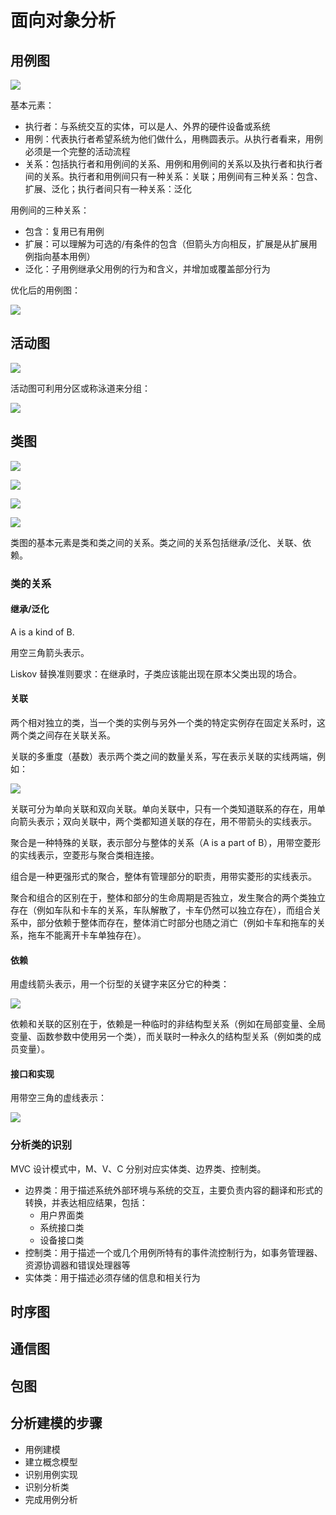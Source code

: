 # 面向对象分析

## 用例图

![](media/15739719340379.jpg)

基本元素：

- 执行者：与系统交互的实体，可以是人、外界的硬件设备或系统
- 用例：代表执行者希望系统为他们做什么，用椭圆表示。从执行者看来，用例必须是一个完整的活动流程
- 关系：包括执行者和用例间的关系、用例和用例间的关系以及执行者和执行者间的关系。执行者和用例间只有一种关系：关联；用例间有三种关系：包含、扩展、泛化；执行者间只有一种关系：泛化

用例间的三种关系：

- 包含：复用已有用例
- 扩展：可以理解为可选的/有条件的包含（但箭头方向相反，扩展是从扩展用例指向基本用例）
- 泛化：子用例继承父用例的行为和含义，并增加或覆盖部分行为

优化后的用例图：

![](media/15739766613376.jpg)

## 活动图

![](media/15739722910659.jpg)

活动图可利用分区或称泳道来分组：

![](media/15739723737135.jpg)

## 类图

![](media/15739723886827.jpg)

![](media/15739769148583.jpg)

![](media/15739781603468.jpg)

![](media/15758691838763.jpg)

类图的基本元素是类和类之间的关系。类之间的关系包括继承/泛化、关联、依赖。

### 类的关系

#### 继承/泛化

A is a kind of B.

用空三角箭头表示。

Liskov 替换准则要求：在继承时，子类应该能出现在原本父类出现的场合。

#### 关联

两个相对独立的类，当一个类的实例与另外一个类的特定实例存在固定关系时，这两个类之间存在关联关系。

关联的多重度（基数）表示两个类之间的数量关系，写在表示关联的实线两端，例如：

![](media/15739758110763.jpg)

关联可分为单向关联和双向关联。单向关联中，只有一个类知道联系的存在，用单向箭头表示；双向关联中，两个类都知道关联的存在，用不带箭头的实线表示。

聚合是一种特殊的关联，表示部分与整体的关系（A is a part of B），用带空菱形的实线表示，空菱形与聚合类相连接。

组合是一种更强形式的聚合，整体有管理部分的职责，用带实菱形的实线表示。

聚合和组合的区别在于，整体和部分的生命周期是否独立，发生聚合的两个类独立存在（例如车队和卡车的关系，车队解散了，卡车仍然可以独立存在），而组合关系中，部分依赖于整体而存在，整体消亡时部分也随之消亡（例如卡车和拖车的关系，拖车不能离开卡车单独存在）。

#### 依赖

用虚线箭头表示，用一个衍型的关键字来区分它的种类：

![](media/15739751724517.jpg)

依赖和关联的区别在于，依赖是一种临时的非结构型关系（例如在局部变量、全局变量、函数参数中使用另一个类），而关联时一种永久的结构型关系（例如类的成员变量）。

#### 接口和实现

用带空三角的虚线表示：

![](media/15739753391441.jpg)

### 分析类的识别

MVC 设计模式中，M、V、C 分别对应实体类、边界类、控制类。

- 边界类：用于描述系统外部环境与系统的交互，主要负责内容的翻译和形式的转换，并表达相应结果，包括：
  - 用户界面类
  - 系统接口类
  - 设备接口类
- 控制类：用于描述一个或几个用例所特有的事件流控制行为，如事务管理器、资源协调器和错误处理器等
- 实体类：用于描述必须存储的信息和相关行为

## 时序图

## 通信图

## 包图

## 分析建模的步骤

- 用例建模
- 建立概念模型
- 识别用例实现
- 识别分析类
- 完成用例分析
